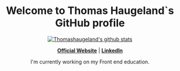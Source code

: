 <h1 align="center">Welcome to Thomas Haugeland`s GitHub profile</h1>

<p align="center">
  <a href="https://github.com/Thomashaugeland"><img src="https://github-readme-stats.vercel.app/api?username=Thomashaugeland&hide_border=true&show_icons=true" alt="Thomashaugeland's github stats"></a>
</p>

<p align="center">
  <strong><a href="https://www.blizzcode.com">Official Website</a></strong> |
  <strong><a href="www.linkedin.com/in/thomas-haugeland">LinkedIn</a></strong> 
</p>

<p align="center">I'm currently working on my Front end education.</p>

<!--
**Thomashaugeland/Thomashaugeland** is a ✨ _special_ ✨ repository because its `README.md` (this file) appears on your GitHub profile.

Here are some ideas to get you started:

- 🔭 I’m currently working on ...
- 🌱 I’m currently learning ...
- 👯 I’m looking to collaborate on ...
- 🤔 I’m looking for help with ...
- 💬 Ask me about ...
- 📫 How to reach me: ...
- 😄 Pronouns: ...
- ⚡ Fun fact: ...
-->
